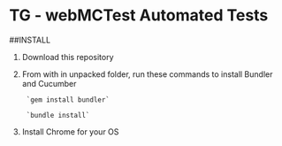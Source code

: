 # TG - webMCTest Automated Tests

##INSTALL

1. Download this repository

2. From with in unpacked folder, run these commands to install Bundler and Cucumber

        `gem install bundler`
  
        `bundle install`
  
3. Install Chrome for your OS
  
